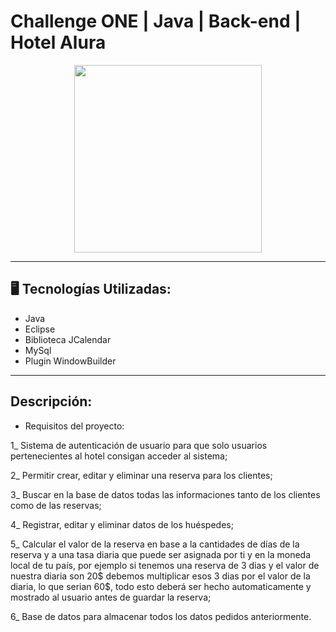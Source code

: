# Challenge ONE | Java | Back-end | Hotel Alura

<p align="center" >
     <img width="300" heigth="300" src="https://user-images.githubusercontent.com/91544872/189419040-c093db78-c970-4960-8aca-ffcc11f7ffaf.png">
</p>

---
## 🖥️ Tecnologías Utilizadas:

- Java
- Eclipse
- Biblioteca JCalendar
- MySql
- Plugin WindowBuilder </br>

---

## Descripción:

- Requisitos del proyecto:
  
1_ Sistema de autenticación de usuario para que solo usuarios pertenecientes al hotel consigan acceder al sistema;

2_ Permitir crear, editar y eliminar una reserva para los clientes;

3_ Buscar en la base de datos todas las informaciones tanto de los clientes como de las reservas;

4_ Registrar, editar y eliminar datos de los huéspedes;

5_ Calcular el valor de la reserva en base a la cantidades de días de la reserva y a una tasa diaria que puede ser asignada por ti y en la moneda local de tu país, por ejemplo si tenemos una reserva de 3 dias y el valor de nuestra diaria son 20$ debemos multiplicar esos 3 dias por el valor de la diaria, lo que serian 60$, todo esto deberá ser hecho automaticamente y mostrado al usuario antes de guardar la reserva;

6_ Base de datos para almacenar todos los datos pedidos anteriormente.
  
